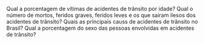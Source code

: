 Qual a porcentagem de vítimas de acidentes de trânsito por idade?
Qual o número de mortos, feridos graves, feridos leves e os que sairam ilesos dos acidentes de trânsito?
Quais as principais causs de acidentes de trãnsito no Brasil?
Qual a porcentagem do sexo das pessoas envolvidas em acidentes de trânsito?
